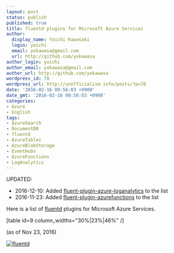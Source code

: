 ```yaml
---
layout: post
status: publish
published: true
title: fluentd plugins for Microsoft Azure Services
author:
  display_name: Yoichi Kawasaki
  login: yoichi
  email: yokawasa@gmail.com
  url: http://github.com/yokawasa
author_login: yoichi
author_email: yokawasa@gmail.com
author_url: http://github.com/yokawasa
wordpress_id: 78
wordpress_url: http://unofficialism.info/posts/?p=78
date: '2016-02-16 09:56:03 +0900'
date_gmt: '2016-02-16 00:56:03 +0900'
categories:
- Azure
- English
tags:
- AzureSearch
- DocumentDB
- fluentd
- AzureTables
- AzureBlobStorage
- EventHubs
- AzureFunctions
- LogAnalytics
---
```


UPDATED:

- 2016-12-10: Added [fluent-plugin-azure-loganalytics](https://yokawasa.github.io/fluent-plugin-azure-loganalytics/) to the list
- 2016-11-23: Added [fluent-plugin-azurefunctions](https://yokawasa.github.io/fluent-plugin-azurefunctions/) to the list

Here is a list of [fluentd](http://www.fluentd.org/) plugins for Microsoft Azure Services. 

[table id=9 column_widths="30%|23%|46%" /]

(as of Nov 23, 2016)

[
![fluentd](https://farm2.staticflickr.com/1471/24937329432_69aa1c6983_c.jpg)
](http://www.fluentd.org/)
